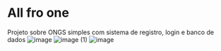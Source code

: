 # All fro one
Projeto sobre ONGS simples com sistema de registro, login e banco de dados
![image](https://github.com/pedrodev2005/Ongs/assets/145730026/6f7e52bd-edcf-4abd-a258-db8c0d47146e)
![image (1)](https://github.com/pedrodev2005/Ongs/assets/145730026/f73c3f48-f3e4-44bd-a1b8-bdd9b6892d46)
![image](https://github.com/pedrodev2005/Ongs/assets/145730026/a0ceaaf3-548f-4693-9605-1226157457a1)
